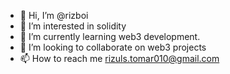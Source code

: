 - 👋 Hi, I’m @rizboi
- 👀 I’m interested in solidity
- 🌱 I’m currently learning web3 development.
- 💞️ I’m looking to collaborate on web3 projects
- 📫 How to reach me rizuls.tomar010@gmail.com

<!---
rizboi/rizboi is a ✨ special ✨ repository because its `README.md` (this file) appears on your GitHub profile.
You can click the Preview link to take a look at your changes.
--->
